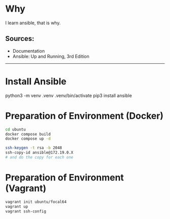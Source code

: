 # Why
I learn ansible, that is why.

## Sources:
- Documentation
- Ansible: Up and Running, 3rd Edition

---

# Install Ansible
python3 -m venv .venv 
.venv/bin/activate
pip3 install ansible

# Preparation of Environment (Docker)
```bash
cd ubuntu
docker compose build
docker compose up -d

ssh-keygen -t rsa -b 2048
ssh-copy-id ansible@172.19.0.X
# and do the copy for each one
```

# Preparation of Environment (Vagrant)
```bash
vagrant init ubuntu/focal64
vagrant up
vagrant ssh-config
```

